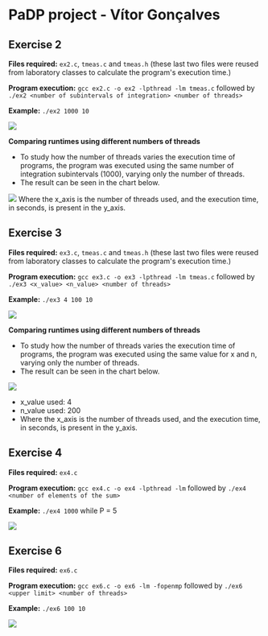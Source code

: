 # PaDP project - Vítor Gonçalves

## Exercise 2
**Files required:** ```ex2.c```, ```tmeas.c``` and ```tmeas.h``` (these last two files were reused from laboratory classes to calculate the program's execution time.)

**Program execution:** ```gcc ex2.c -o ex2 -lpthread -lm tmeas.c``` followed by ```./ex2 <number of subintervals of integration> <number of threads>```

**Example:** ```./ex2 1000 10```

![](https://i.imgur.com/zq2w16Q.png)

**Comparing runtimes using different numbers of threads**
* To study how the number of threads varies the execution time of programs, the program was executed using the same number of integration subintervals (1000), varying only the number of threads.
* The result can be seen in the chart below. 

![](https://i.imgur.com/GqSMfXv.png)
Where the x_axis is the number of threads used, and the execution time, in seconds, is present in the y_axis.

## Exercise 3
**Files required:** ```ex3.c```, ```tmeas.c``` and ```tmeas.h``` (these last two files were reused from laboratory classes to calculate the program's execution time.)

**Program execution:** ```gcc ex3.c -o ex3 -lpthread -lm tmeas.c``` followed by ```./ex3 <x_value> <n_value> <number of threads>```

**Example:** ```./ex3 4 100 10```

![](https://i.imgur.com/uWBoHob.png)


**Comparing runtimes using different numbers of threads**
* To study how the number of threads varies the execution time of programs, the program was executed using the same value for x and n, varying only the number of threads.
* The result can be seen in the chart below. 

![](https://i.imgur.com/JQZgFF8.png)

* x_value used: 4
* n_value used: 200
* Where the x_axis is the number of threads used, and the execution time, in seconds, is present in the y_axis.

## Exercise 4
**Files required:** ```ex4.c```

**Program execution:** ```gcc ex4.c -o ex4 -lpthread -lm``` followed by ```./ex4 <number of elements of the sum>```

**Example:** ```./ex4 1000``` while P = 5

![](https://i.imgur.com/FCkdPB7.png)


## Exercise 6
**Files required:** ```ex6.c```

**Program execution:** ```gcc ex6.c -o ex6 -lm -fopenmp``` followed by ```./ex6 <upper limit> <number of threads>```

**Example:** ```./ex6 100 10``` 

![](https://i.imgur.com/BXi1Eqy.png)
